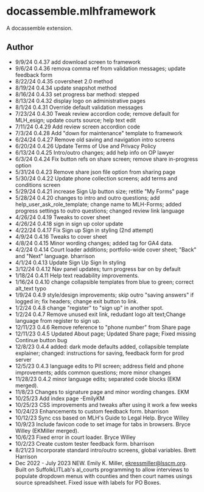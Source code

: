 # docassemble.mlhframework

A docassemble extension.

## Author
* 9/9/24    0.4.37 add download screen to framework
* 9/6/24    0.4.36 remova comma ref from validation messages; update feedback form
* 8/22/24   0.4.35 coversheet 2.0 method
* 8/19/24   0.4.34 update snapshot method
* 8/16/24   0.4.33 set progress bar method: stepped
* 8/13/24   0.4.32 display logo on administrative pages
* 8/1/24    0.4.31 Override default validation messages
* 7/23/24   0.4.30 Tweak review accordion code; remove default for MLH_esign; update courts source; help text edit
* 7/11/24   0.4.29 Add review screen accordion code
* 7/3/24    0.4.28 Add "down for maintenance" template to framework
* 6/24/24   0.4.27 Remove old saving and navigation intro screens
* 6/20/24   0.4.26 Update Terms of Use and Privacy Policy
* 6/13/24   0.4.25 Intro/outro changes; add help info on OP lawyer
* 6/3/24    0.4.24 Fix button refs on share screen; remove share in-progress option
* 5/31/24   0.4.23 Remove share json file option from sharing page
* 5/30/24   0.4.22 Update phone collection screens; add terms and conditions screen
* 5/29/24   0.4.21 increase Sign Up button size; retitle "My Forms" page
* 5/28/24   0.4.20 changes to intro and outro questions; add help_user_ask_role_template; change name to MLH-Forms; added progress settings to outro questions; changed review link language
* 4/26/24   0.4.19 Tweaks to cover sheet
* 4/26/24   0.4.18 sign in sign up color update
* 4/22/24   0.4.17 Fix Sign up Sign in styling (2nd attempt)
* 4/9/24    0.4.16 Tweaks to cover sheet
* 4/8/24    0.4.15 Minor wording changes; added tag for GA4 data.
* 4/2/24    0.4.14 Court loader additions; portfolio-wide cover sheet; "Back" and "Next" language. bharrison
* 4/1/24    0.4.13 Update Sign Up Sign In styling
* 3/12/24   0.4.12 Nav panel updates; turn progress bar on by default
* 1/18/24   0.4.11 Help text readability improvements.
* 1/16/24   0.4.10 change collapsible templates from blue to green; correct alt_text typo
* 1/9/24    0.4.9 style/design improvements; skip outro "saving answers" if logged in; fix headers; change exit button to link.
* 1/2/24    0.4.8 change "register" to "sign up" in another spot.
* 1/2/24    0.4.7 Remove unused exit link, redudant logo alt text;Change language from register to sign up.
* 12/11/23  0.4.6 Remove reference to "phone number" from Share page
* 12/11/23  0.4.5 Updated About page; Updated Share page; Fixed missing Continue button bug
* 12/8/23   0.4.4 added: dark mode defaults added, collapsible template explainer; changed: instructions for saving, feedback form for prod server
* 12/5/23   0.4.3 language edits to PII screen; address field and phone improvements; adds common questions; more minor changes
* 11/28/23  0.4.2 minor language edits; separated code blocks (EKM merged).
* 11/8/23   Changes to signature page and minor wording changes. EKM
* 10/25/23  Add index page -EmilyKM
* 10/25/23  CSS improvements and tweaks after using it work a few weeks
* 10/24/23  Enhancements to custom feedback form. bharrison
* 10/12/23  Sync css based on MLH's Guide to Legal Help. Bryce Willey
* 10/9/23   Include favicon code to set image for tabs in browsers. Bryce Willey (EKMiller merged).
* 10/6/23   Fixed error in court loader. Bryce Willey 
* 10/2/23   Create custom tester feedback form. bharrison
* 8/21/23   Incorporate standard intro/outro screens, global variables. Brett Harrison
* Dec 2022 - July 2023   NEW. Emily K. Miller, ekressmiller@lsscm.org. Built on SuffolkLITLab's al_courts programming to allow interviews to populate dropdown menus with counties and then court names usings source spreadsheet. Fixed issue with labels for PO Boxes.

